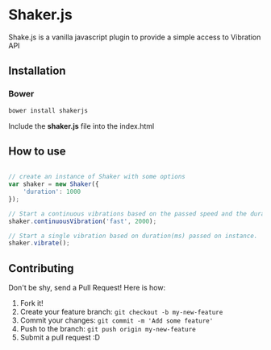 # Shaker.js

Shake.js is a vanilla javascript plugin to provide a simple access to Vibration API

## Installation

### Bower

```sh
bower install shakerjs
```

Include the **shaker.js** file into the index.html


## How to use

```js

// create an instance of Shaker with some options
var shaker = new Shaker({
    'duration': 1000
});

// Start a continuous vibrations based on the passed speed and the duration (ms)
shaker.continuousVibration('fast', 2000);

// Start a single vibration based on duration(ms) passed on instance.
shaker.vibrate();
```


## Contributing

Don't be shy, send a Pull Request! Here is how:

1. Fork it!
2. Create your feature branch: `git checkout -b my-new-feature`
3. Commit your changes: `git commit -m 'Add some feature'`
4. Push to the branch: `git push origin my-new-feature`
5. Submit a pull request :D  